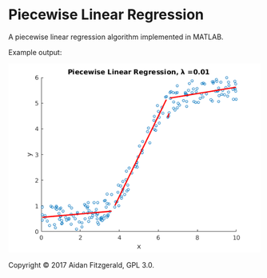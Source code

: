 # Piecewise Linear Regression

A piecewise linear regression algorithm implemented in MATLAB.

Example output:

![](sample_output.png)

Copyright &copy; 2017 Aidan Fitzgerald, GPL 3.0.

